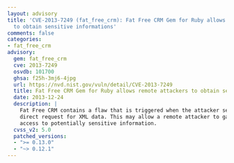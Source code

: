 ```yaml
---
layout: advisory
title: 'CVE-2013-7249 (fat_free_crm): Fat Free CRM Gem for Ruby allows remote attackers
  to obtain sensitive informations'
comments: false
categories:
- fat_free_crm
advisory:
  gem: fat_free_crm
  cve: 2013-7249
  osvdb: 101700
  ghsa: f25h-3mj6-4jpg
  url: https://nvd.nist.gov/vuln/detail/CVE-2013-7249
  title: Fat Free CRM Gem for Ruby allows remote attackers to obtain sensitive informations
  date: 2013-12-24
  description: |
    Fat Free CRM contains a flaw that is triggered when the attacker sends a
    direct request for XML data. This may allow a remote attacker to gain
    access to potentially sensitive information.
  cvss_v2: 5.0
  patched_versions:
  - ">= 0.13.0"
  - "~> 0.12.1"
---
```

